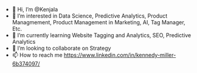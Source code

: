 - 👋 Hi, I’m @Kenjala
- 👀 I’m interested in Data Science, Predictive Analytics, Product Managmement, Product Management in Marketing, AI, Tag Manager, Etc. 
- 🌱 I’m currently learning Website Tagging and Analytics, SEO, Predictive Analytics 
- 💞️ I’m looking to collaborate on Strategy 
- 📫 How to reach me https://www.linkedin.com/in/kennedy-miller-6b374097/

<!---
Kenjala/Kenjala is a ✨ special ✨ repository because its `README.md` (this file) appears on your GitHub profile.
You can click the Preview link to take a look at your changes.
--->
